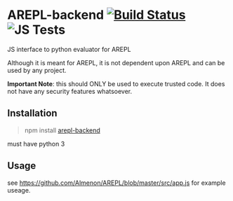 # AREPL-backend [![Build Status](https://travis-ci.org/Almenon/AREPL-backend.svg?branch=master)](https://travis-ci.org/Almenon/AREPL)  ![JS Tests](https://ci.appveyor.com/api/projects/status/24o0d29l7ci9bif3?svg=true)

JS interface to python evaluator for AREPL

Although it is meant for AREPL, it is not dependent upon AREPL and can be used by any project.

**Important Note**: this should ONLY be used to execute trusted code.  It does not have any security features whatsoever.

## Installation

> npm install [arepl-backend](https://www.npmjs.com/package/arepl-backend)

must have python 3

## Usage

see https://github.com/Almenon/AREPL/blob/master/src/app.js for example useage. 
